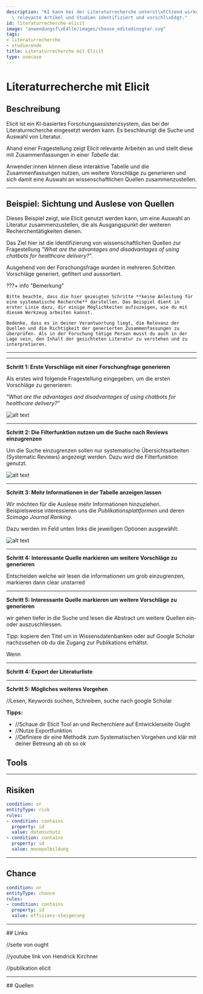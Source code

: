 ```yaml
---
description: "KI kann bei der Literaturrecherche unterst\xFCtzend wirken, indem sie\
  \ relevante Artikel und Studien identifiziert und vorschl\xE4gt."
id: literaturrecherche-elicit
image: "anwendungsf\xE4lle/images/choose_editedinsgtar.svg"
tags:
- literaturrecherche
- studierende
title: Literaturrecherche mit Elicit
type: usecase
---
```



# Literaturrecherche mit Elicit

## Beschreibung

Elicit ist ein KI-basiertes Forschungsassistenzsystem, das bei der Literaturrecherche eingesetzt werden kann. Es beschleunigt die Suche und Auswahl von Literatur. 

Ahand einer Fragestellung zeigt Elicit relevante Arbeiten an und stellt diese mit Zusammenfassungen in einer *Tabelle* dar.

Anwender:innen können diese interaktive Tabelle und die Zusammenfassungen nutzen, um weitere Vorschläge zu generieren und sich damit eine Auswahl an wissenschaftlichen Quellen zusammenzustellen. 


---

## Beispiel: Sichtung und Auslese von Quellen 

Dieses Beispiel zeigt, wie Elicit genutzt werden kann, um eine Auswahl an Literatur zusammenzustellen, die als Ausgangspunkt der weiteren Recherchentätigkeiten dienen.

Das Ziel hier ist die Identifizierung von wissenschaftlichen Quellen zur Fragestellung *"What are the advantages and disadvantages of using chatbots for healthcare delivery?"*. 

Ausgehend von der Forschungsfrage wurden in mehreren Schritten Vorschläge generiert, gefiltert und aussortiert.

???+ info "Bemerkung"

    Bitte beachte, dass die hier gezeigten Schritte **keine Anleitung für eine systematische Recherche** darstellen. Das Beispiel dient in erster Linie dazu, dir einige Möglichkeiten aufzuzeigen, wie du mit diesem Werkzeug arbeiten kannst. 
    
    Bedenke, dass es in deiner Verantwortung liegt, die Relevanz der Quellen und die Richtigkeit der generierten Zusammenfassungen zu überprüfen. Als in der Forschung tätige Person musst du auch in der Lage sein, den Inhalt der gesichteten Literatur zu verstehen und zu interpretieren.

---


---



**Schritt 1: Erste Vorschläge mit einer Forschungfrage generieren**


Als erstes wird folgende Fragestellung eingegeben, um die ersten Vorschläge zu generieren:

*"What are the advantages and disadvantages of using chatbots for healthcare delivery?"* 

<!--
![alt text](../anwendungsfälle/images/elicit-recherche/elicit-recherche-1-frage.png){: style="width:500px"}
-->
![alt text](../anwendungsfälle/images/elicit-recherche/elicit-recherche-1-frage.png)

---

**Schritt 2: Die Filterfunktion nutzen um die Suche nach Reviews einzugrenzen**

Um die Suche einzugrenzen sollen nur systematische Übersichtsarbeiten (Systematic Reviews) angezeigt werden. Dazu wird die Filterfunktion genutzt.

![alt text](../anwendungsfälle/images/elicit-recherche/elicit-recherche-3-filterforreviews.png)

---

**Schritt 3: Mehr Informationen in der Tabelle anzeigen lassen**

Wir möchten für die Auslese mehr Informationen hinzuziehen. Beispielsweise interessieren uns die *Publikationsplattformen* und deren *Scimago Journal Ranking*.

Dazu werden im Feld unten links die jeweiligen Optionen ausgewählt:

![alt text](../anwendungsfälle/images/elicit-recherche/elicit-recherche-5-generatemoreinfo.png)

---

**Schritt 4: Interessante Quelle markieren um weitere Vorschläge zu generieren**

Entscheiden welche wir lesen die informationen um grob einzugrenzen, markieren dann clear unstarred

---

**Schritt 5: Interessante Quelle markieren um weitere Vorschläge zu generieren**

wir gehen tiefer in die Suche und lesen die Abstract um weitere Quellen ein- oder auszuschliessen.

Tipp: kopiere den Titel um in Wissensdatenbanken oder auf Google Scholar nachzusehen ob du die Zugang zur Publikations erhältst.

Wenn

---

**Schritt 4: Export der Literaturliste**

---

**Schritt 5: Mögliches weiteres Vorgehen**

//Lesen, Keywords suchen, Schreiben, suche nach google Scholar

**Tipps:**

- //Schaue dir Elicit Tool an und Recherchiere auf Entwicklerseite Ought
- //Nutze Exportfunktion
- //Definiere dir eine Methodik zum Systematischen Vorgehen und klär mit deiner Betreung ab ob so ok




## Tools 


---

## Risiken

```yaml
condition: or
entityType: risk
rules:
- condition: contains
  property: id
  value: datenschutz
- condition: contains
  property: id
  value: monopolbildung
```

---

## Chance

```yaml
condition: or
entityType: chance
rules:
- condition: contains
  property: id
  value: effizienz-steigerung
```

---

## Links

//seite von ought

//youtube link von Hendrick Kirchner

//publikation elicit

---

## Quellen